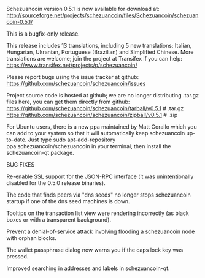 Schezuancoin version 0.5.1 is now available for download at:
http://sourceforge.net/projects/schezuancoin/files/Schezuancoin/schezuancoin-0.5.1/

This is a bugfix-only release.

This release includes 13 translations, including 5 new translations:
Italian, Hungarian, Ukranian, Portuguese (Brazilian) and Simplified Chinese.
More translations are welcome; join the project at Transifex if you can help:
https://www.transifex.net/projects/p/schezuancoin/

Please report bugs using the issue tracker at github:
https://github.com/schezuancoin/schezuancoin/issues

Project source code is hosted at github; we are no longer
distributing .tar.gz files here, you can get them
directly from github:
https://github.com/schezuancoin/schezuancoin/tarball/v0.5.1  # .tar.gz
https://github.com/schezuancoin/schezuancoin/zipball/v0.5.1  # .zip

For Ubuntu users, there is a new ppa maintained by Matt Corallo which
you can add to your system so that it will automatically keep
schezuancoin up-to-date.  Just type
sudo apt-add-repository ppa:schezuancoin/schezuancoin
in your terminal, then install the schezuancoin-qt package.


BUG FIXES

Re-enable SSL support for the JSON-RPC interface (it was unintentionally
disabled for the 0.5.0 release binaries).

The code that finds peers via "dns seeds" no longer stops schezuancoin startup
if one of the dns seed machines is down.

Tooltips on the transaction list view were rendering incorrectly (as black boxes
or with a transparent background).

Prevent a denial-of-service attack involving flooding a schezuancoin node with
orphan blocks.

The wallet passphrase dialog now warns you if the caps lock key was pressed.

Improved searching in addresses and labels in schezuancoin-qt.
